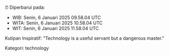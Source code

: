⏰ Diperbarui pada:
- WIB: Senin, 6 Januari 2025 09.58.04 UTC
- WITA: Senin, 6 Januari 2025 10.58.04 UTC
- WIT: Senin, 6 Januari 2025 11.58.04 UTC

Kutipan Inspiratif:
"Technology is a useful servant but a dangerous master."


Kategori: technology

